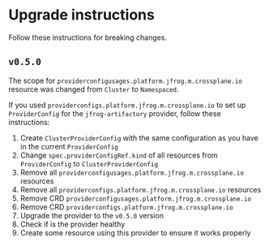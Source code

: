 # Upgrade instructions

Follow these instructions for breaking changes.

## `v0.5.0`

The scope for `providerconfigusages.platform.jfrog.m.crossplane.io` resource was changed from `Cluster` to `Namespaced`.

If you used `providerconfigs.platform.jfrog.m.crossplane.io` to set up `ProviderConfig` for the `jfrog-artifactory` provider, follow these instructions:

1. Create `ClusterProviderConfig` with the same configuration as you have in the current `ProviderConfig`
2. Change `spec.providerConfigRef.kind` of all resources from `ProviderConfig` to `ClusterProviderConfig`
3. Remove all `providerconfigusages.platform.jfrog.m.crossplane.io` resources
4. Remove all `providerconfigs.platform.jfrog.m.crossplane.io` resources
5. Remove CRD `providerconfigusages.platform.jfrog.m.crossplane.io`
6. Remove CRD `providerconfigs.platform.jfrog.m.crossplane.io`
7. Upgrade the provider to the `v0.5.0` version
8. Check if is the provider healthy
9. Create some resource using this provider to ensure it works properly
